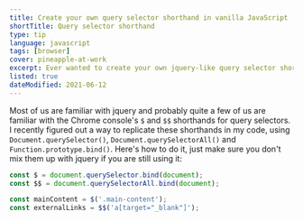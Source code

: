 ```yaml
---
title: Create your own query selector shorthand in vanilla JavaScript
shortTitle: Query selector shorthand
type: tip
language: javascript
tags: [browser]
cover: pineapple-at-work
excerpt: Ever wanted to create your own jquery-like query selector shorthand? Here's how!
listed: true
dateModified: 2021-06-12
---
```


Most of us are familiar with jquery and probably quite a few of us are familiar with the Chrome console's `$` and `$$` shorthands for query selectors. I recently figured out a way to replicate these shorthands in my code, using `Document.querySelector()`, `Document.querySelectorAll()` and `Function.prototype.bind()`. Here's how to do it, just make sure you don't mix them up with jquery if you are still using it:

```js
const $ = document.querySelector.bind(document);
const $$ = document.querySelectorAll.bind(document);

const mainContent = $('.main-content');
const externalLinks = $$('a[target="_blank"]');
```
